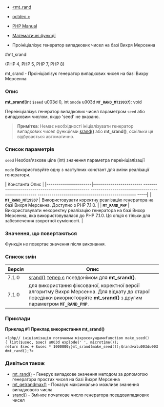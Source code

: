 - [«mt_rand](function.mt-rand.md)
- [octdec »](function.octdec.md)

- [PHP Manual](index.md)
- [Математичні функції](ref.math.md)
- Проініціалізує генератор випадкових чисел на базі Вихря Мерсенна

#mt_srand

(PHP 4, PHP 5, PHP 7, PHP 8)

mt_srand - Проініціалізує генератор випадкових чисел на базі Вихру
Мерсенна

### Опис

**mt_srand**(int `$seed` u003d 0, int `$mode` u003d **`MT_RAND_MT19937`**): void

Переініціалізує генератор випадкових чисел параметром `seed` або
випадковим числом, якщо 'seed' не вказано.

> **Примітка**: Немає необхідності ініціалізувати генератор випадкових
> чисел функціями [srand()](function.srand.md) або **mt_srand()**,
> оскільки це відбувається автоматично.

### Список параметрів

`seed`
Необов'язкове ціле (int) значення параметра переініціалізації

`mode`
Використовуйте одну з наступних констант для зміни реалізації
генератори.

| Константа Опис |
|-----------------------|------------------------- -------------------------------------------------- -------------------------------------------------- -------------------------------------------------- -----|
| **`MT_RAND_MT19937`** | Використовувати коректну реалізацію генератора на базі Вихря Мерсенна. Доступно з PHP 7.1.0. |
| **`MT_RAND_PHP`** | Використовувати некоректну реалізацію генератора на базі Вихор Мерсенна, яка використовувалася до PHP 7.1.0. Ця опція є тільки для забезпечення зворотної сумісності. |

### Значення, що повертаються

Функція не повертає значення після виконання.

### Список змін

| Версія | Опис                                                                                                                                                                         |
| ------ | ---------------------------------------------------------------------------------------------------------------------------------------------------------------------------- |
| 7.1.0  | [srand()](function.srand.md) [тепер є](migration71.incompatible.md#migration71.incompatible.rand-srand-aliases) псевдонімом для **mt_srand()**.                              |
| 7.1.0  | для використання фіксованої, коректної версії алгоритму Вихря Мерсенна. Для відкату до старої поведінки використовуйте **mt_srand()** з другим параметром **`MT_RAND_PHP`**. |

### Приклади

**Приклад #1 Приклад використання **mt_srand()****

` <?php// ініціалізація поточними мікросекундамиfunction make_seed(){ list($usec, $sec) u003d explode(' ', microtime()); return $sec + $usec * 1000000;}mt_srand(make_seed());$randvalu003du003dmt_rand();?> `

### Дивіться також

- [mt_rand()](function.mt-rand.md) - Генерує випадкове значення
методом за допомогою генератора простих чисел на базі Вихря Мерсенна
- [mt_getrandmax()](function.mt-getrandmax.md) - Показує
максимально можливе значення випадкового числа
- [srand()](function.srand.md) - Змінює початкове число генератора
псевдовипадкових чисел
